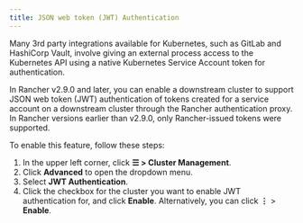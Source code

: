 ```yaml
---
title: JSON web token (JWT) Authentication
---
```

<!-- Edit Canonical Link -->
<head> 
  <link rel="canonical" href="https://ranchermanager.docs.rancher.com/how-to-guides/new-user-guides/authentication-permissions-and-global-configuration/jwt-authentication"/>
</head>

Many 3rd party integrations available for Kubernetes, such as GitLab and HashiCorp Vault, involve giving an external process access to the Kubernetes API using a native Kubernetes Service Account token for authentication.

In Rancher v2.9.0 and later, you can enable a downstream cluster to support JSON web token (JWT) authentication of tokens created for a service account on a downstream cluster through the Rancher authentication proxy. In Rancher versions earlier than  v2.9.0, only Rancher-issued tokens were supported.

To enable this feature, follow these steps:

1. In the upper left corner, click **☰ > Cluster Management**.
1. Click **Advanced** to open the dropdown menu.
1. Select **JWT Authentication**.
1. Click the checkbox for the cluster you want to enable JWT authentication for, and click **Enable**. Alternatively, you can click **⋮** > **Enable**.
